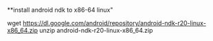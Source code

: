 **install android ndk to x86-64 linux"

wget https://dl.google.com/android/repository/android-ndk-r20-linux-x86_64.zip
unzip android-ndk-r20-linux-x86_64.zip
